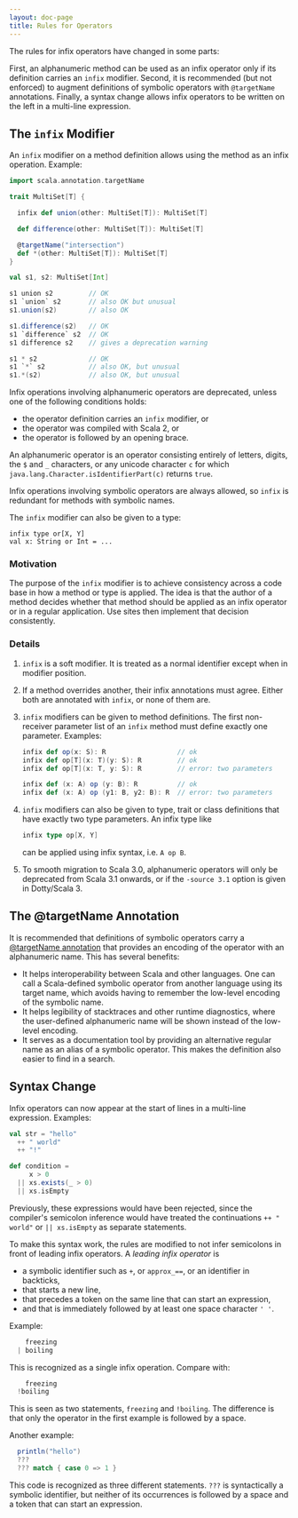 ```yaml
---
layout: doc-page
title: Rules for Operators
---
```


The rules for infix operators have changed in some parts:

First, an alphanumeric method can be used as an infix operator only if its definition carries an `infix` modifier. Second, it is recommended (but not enforced) to
augment definitions of symbolic operators with `@targetName` annotations. Finally,
a syntax change allows infix operators to be written on the left in a multi-line expression.

## The `infix` Modifier

An `infix` modifier on a method definition allows using the method as an infix operation. Example:
```scala
import scala.annotation.targetName

trait MultiSet[T] {

  infix def union(other: MultiSet[T]): MultiSet[T]

  def difference(other: MultiSet[T]): MultiSet[T]

  @targetName("intersection")
  def *(other: MultiSet[T]): MultiSet[T]
}

val s1, s2: MultiSet[Int]

s1 union s2         // OK
s1 `union` s2       // also OK but unusual
s1.union(s2)        // also OK

s1.difference(s2)   // OK
s1 `difference` s2  // OK
s1 difference s2    // gives a deprecation warning

s1 * s2             // OK
s1 `*` s2           // also OK, but unusual
s1.*(s2)            // also OK, but unusual
```
Infix operations involving alphanumeric operators are deprecated, unless
one of the following conditions holds:

 - the operator definition carries an `infix` modifier, or
 - the operator was compiled with Scala 2, or
 - the operator is followed by an opening brace.

An alphanumeric operator is an operator consisting entirely of letters, digits, the `$` and `_` characters, or
any unicode character `c` for which `java.lang.Character.isIdentifierPart(c)` returns `true`.

Infix operations involving symbolic operators are always allowed, so `infix` is redundant for methods with symbolic names.

The `infix` modifier can also be given to a type:
```
infix type or[X, Y]
val x: String or Int = ...
```

### Motivation

The purpose of the `infix` modifier is to achieve consistency across a code base in how a method or type is applied. The idea is that the author of a method decides whether that method should be applied as an infix operator or in a regular application. Use sites then implement that decision consistently.

### Details

 1. `infix` is a soft modifier. It is treated as a normal identifier except when in modifier position.

 2. If a method overrides another, their infix annotations must agree. Either both are annotated with `infix`, or none of them are.

 3. `infix` modifiers can be given to method definitions. The first non-receiver parameter list of an `infix` method must define exactly one parameter. Examples:

    ```scala
    infix def op(x: S): R                  // ok
    infix def op[T](x: T)(y: S): R         // ok
    infix def op[T](x: T, y: S): R         // error: two parameters

    infix def (x: A) op (y: B): R          // ok
    infix def (x: A) op (y1: B, y2: B): R  // error: two parameters
    ```

 4. `infix` modifiers can also be given to type, trait or class definitions that have exactly two type parameters. An infix type like

    ```scala
    infix type op[X, Y]
    ```

    can be applied using infix syntax, i.e. `A op B`.

 5. To smooth migration to Scala 3.0, alphanumeric operators will only be deprecated from Scala 3.1 onwards,
or if the `-source 3.1` option is given in Dotty/Scala 3.

## The @targetName Annotation

It is recommended that definitions of symbolic operators carry a [@targetName annotation](../other-new-features/targetName.html) that provides an encoding of the operator with an alphanumeric name. This has several benefits:

 - It helps interoperability between Scala and other languages. One can call
   a Scala-defined symbolic operator from another language using its target name,
   which avoids having to remember the low-level encoding of the symbolic name.
 - It helps legibility of stacktraces and other runtime diagnostics, where the
   user-defined alphanumeric name will be shown instead of the low-level encoding.
 - It serves as a documentation tool by providing an alternative regular name
   as an alias of a symbolic operator. This makes the definition also easier
   to find in a search.

## Syntax Change

Infix operators can now appear at the start of lines in a multi-line expression. Examples:
```scala
val str = "hello"
  ++ " world"
  ++ "!"

def condition =
     x > 0
  || xs.exists(_ > 0)
  || xs.isEmpty
```
Previously, these expressions would have been rejected, since the compiler's semicolon inference
would have treated the continuations `++ " world"` or `|| xs.isEmpty` as separate statements.

To make this syntax work, the rules are modified to not infer semicolons in front of leading infix operators.
A _leading infix operator_ is
 - a symbolic identifier such as `+`, or `approx_==`, or an identifier in backticks,
 - that starts a new line,
 - that precedes a token on the same line that can start an expression,
 - and that is immediately followed by at least one space character `' '`.

Example:

```scala
    freezing
  | boiling
```
This is recognized as a single infix operation. Compare with:
```scala
    freezing
  !boiling
```
This is seen as two statements, `freezing` and `!boiling`. The difference is that only the operator in the first example
is followed by a space.

Another example:
```scala
  println("hello")
  ???
  ??? match { case 0 => 1 }
```
This code is recognized as three different statements. `???` is syntactically a symbolic identifier, but
neither of its occurrences is followed by a space and a token that can start an expression.
